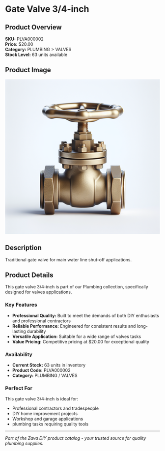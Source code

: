 # Gate Valve 3/4-inch

## Product Overview

**SKU:** PLVA000002  
**Price:** $20.00  
**Category:** PLUMBING > VALVES  
**Stock Level:** 63 units available  

## Product Image

![Gate Valve 3/4-inch](https://raw.githubusercontent.com/microsoft/ai-tour-26-zava-diy-dataset-plus-mcp/refs/heads/main/images/plumbing_valves_gate_valve_34_inch_20250620_212551.png)

## Description

Traditional gate valve for main water line shut-off applications.

## Product Details

This gate valve 3/4-inch is part of our Plumbing collection, specifically designed for valves applications. 

### Key Features

- **Professional Quality:** Built to meet the demands of both DIY enthusiasts and professional contractors
- **Reliable Performance:** Engineered for consistent results and long-lasting durability
- **Versatile Application:** Suitable for a wide range of valves tasks
- **Value Pricing:** Competitive pricing at $20.00 for exceptional quality

### Availability

- **Current Stock:** 63 units in inventory
- **Product Code:** PLVA000002
- **Category:** PLUMBING / VALVES

### Perfect For

This gate valve 3/4-inch is ideal for:
- Professional contractors and tradespeople
- DIY home improvement projects  
- Workshop and garage applications
- plumbing tasks requiring quality tools

---

*Part of the Zava DIY product catalog - your trusted source for quality plumbing supplies.*
